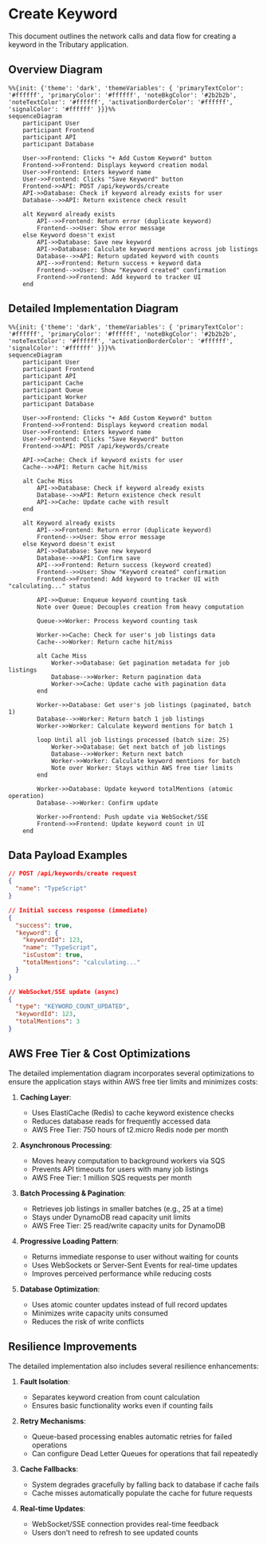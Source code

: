 # Create Keyword

This document outlines the network calls and data flow for creating a keyword in the Tributary application.

## Overview Diagram

```mermaid
%%{init: {'theme': 'dark', 'themeVariables': { 'primaryTextColor': '#ffffff', 'primaryColor': '#ffffff', 'noteBkgColor': '#2b2b2b', 'noteTextColor': '#ffffff', 'activationBorderColor': '#ffffff', 'signalColor': '#ffffff' }}}%%
sequenceDiagram
    participant User
    participant Frontend
    participant API
    participant Database

    User->>Frontend: Clicks "+ Add Custom Keyword" button
    Frontend->>Frontend: Displays keyword creation modal
    User->>Frontend: Enters keyword name
    User->>Frontend: Clicks "Save Keyword" button
    Frontend->>API: POST /api/keywords/create
    API->>Database: Check if keyword already exists for user
    Database-->>API: Return existence check result
    
    alt Keyword already exists
        API-->>Frontend: Return error (duplicate keyword)
        Frontend-->>User: Show error message
    else Keyword doesn't exist
        API->>Database: Save new keyword
        API->>Database: Calculate keyword mentions across job listings
        Database-->>API: Return updated keyword with counts
        API-->>Frontend: Return success + keyword data
        Frontend-->>User: Show "Keyword created" confirmation
        Frontend->>Frontend: Add keyword to tracker UI
    end
```

## Detailed Implementation Diagram

```mermaid
%%{init: {'theme': 'dark', 'themeVariables': { 'primaryTextColor': '#ffffff', 'primaryColor': '#ffffff', 'noteBkgColor': '#2b2b2b', 'noteTextColor': '#ffffff', 'activationBorderColor': '#ffffff', 'signalColor': '#ffffff' }}}%%
sequenceDiagram
    participant User
    participant Frontend
    participant API
    participant Cache
    participant Queue
    participant Worker
    participant Database

    User->>Frontend: Clicks "+ Add Custom Keyword" button
    Frontend->>Frontend: Displays keyword creation modal
    User->>Frontend: Enters keyword name
    User->>Frontend: Clicks "Save Keyword" button
    Frontend->>API: POST /api/keywords/create
    
    API->>Cache: Check if keyword exists for user
    Cache-->>API: Return cache hit/miss
    
    alt Cache Miss
        API->>Database: Check if keyword already exists
        Database-->>API: Return existence check result
        API->>Cache: Update cache with result
    end
    
    alt Keyword already exists
        API-->>Frontend: Return error (duplicate keyword)
        Frontend-->>User: Show error message
    else Keyword doesn't exist
        API->>Database: Save new keyword
        Database-->>API: Confirm save
        API-->>Frontend: Return success (keyword created)
        Frontend-->>User: Show "Keyword created" confirmation
        Frontend->>Frontend: Add keyword to tracker UI with "calculating..." status
        
        API->>Queue: Enqueue keyword counting task
        Note over Queue: Decouples creation from heavy computation
        
        Queue->>Worker: Process keyword counting task
        
        Worker->>Cache: Check for user's job listings data
        Cache-->>Worker: Return cache hit/miss
        
        alt Cache Miss
            Worker->>Database: Get pagination metadata for job listings
            Database-->>Worker: Return pagination data
            Worker->>Cache: Update cache with pagination data
        end
        
        Worker->>Database: Get user's job listings (paginated, batch 1)
        Database-->>Worker: Return batch 1 job listings
        Worker->>Worker: Calculate keyword mentions for batch 1
        
        loop Until all job listings processed (batch size: 25)
            Worker->>Database: Get next batch of job listings
            Database-->>Worker: Return next batch
            Worker->>Worker: Calculate keyword mentions for batch
            Note over Worker: Stays within AWS free tier limits
        end
        
        Worker->>Database: Update keyword totalMentions (atomic operation)
        Database-->>Worker: Confirm update
        
        Worker->>Frontend: Push update via WebSocket/SSE
        Frontend->>Frontend: Update keyword count in UI
    end
```

## Data Payload Examples

```json
// POST /api/keywords/create request
{
  "name": "TypeScript"
}

// Initial success response (immediate)
{
  "success": true,
  "keyword": {
    "keywordId": 123,
    "name": "TypeScript",
    "isCustom": true,
    "totalMentions": "calculating..."
  }
}

// WebSocket/SSE update (async)
{
  "type": "KEYWORD_COUNT_UPDATED",
  "keywordId": 123,
  "totalMentions": 3
}
```

## AWS Free Tier & Cost Optimizations

The detailed implementation diagram incorporates several optimizations to ensure the application stays within AWS free tier limits and minimizes costs:

1. **Caching Layer**:
   - Uses ElastiCache (Redis) to cache keyword existence checks
   - Reduces database reads for frequently accessed data
   - AWS Free Tier: 750 hours of t2.micro Redis node per month

2. **Asynchronous Processing**:
   - Moves heavy computation to background workers via SQS
   - Prevents API timeouts for users with many job listings
   - AWS Free Tier: 1 million SQS requests per month

3. **Batch Processing & Pagination**:
   - Retrieves job listings in smaller batches (e.g., 25 at a time)
   - Stays under DynamoDB read capacity unit limits
   - AWS Free Tier: 25 read/write capacity units for DynamoDB

4. **Progressive Loading Pattern**:
   - Returns immediate response to user without waiting for counts
   - Uses WebSockets or Server-Sent Events for real-time updates
   - Improves perceived performance while reducing costs

5. **Database Optimization**:
   - Uses atomic counter updates instead of full record updates
   - Minimizes write capacity units consumed
   - Reduces the risk of write conflicts

## Resilience Improvements

The detailed implementation also includes several resilience enhancements:

1. **Fault Isolation**:
   - Separates keyword creation from count calculation
   - Ensures basic functionality works even if counting fails

2. **Retry Mechanisms**:
   - Queue-based processing enables automatic retries for failed operations
   - Can configure Dead Letter Queues for operations that fail repeatedly

3. **Cache Fallbacks**:
   - System degrades gracefully by falling back to database if cache fails
   - Cache misses automatically populate the cache for future requests

4. **Real-time Updates**:
   - WebSocket/SSE connection provides real-time feedback
   - Users don't need to refresh to see updated counts 